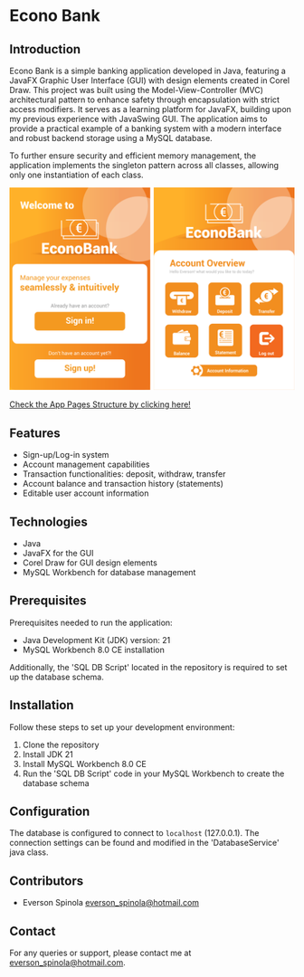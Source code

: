 # Econo Bank

## Introduction
Econo Bank is a simple banking application developed in Java, featuring a JavaFX Graphic User Interface (GUI) with design elements created in Corel Draw. This project was built using the Model-View-Controller (MVC) architectural pattern to enhance safety through encapsulation with strict access modifiers. It serves as a learning platform for JavaFX, building upon my previous experience with JavaSwing GUI. The application aims to provide a practical example of a banking system with a modern interface and robust backend storage using a MySQL database.

To further ensure security and efficient memory management, the application implements the singleton pattern across all classes, allowing only one instantiation of each class.

<img src="BankAppFXMaven/src/main/resources/img/econobankexample.png" alt="Econo Bank Example" width="800">

[Check the App Pages Structure by clicking here!](https://github.com/eversoneder/BankAppFXMaven/blob/master/Econo_Bank_App_Structure.md)


## Features
- Sign-up/Log-in system
- Account management capabilities
- Transaction functionalities: deposit, withdraw, transfer
- Account balance and transaction history (statements)
- Editable user account information

## Technologies
- Java
- JavaFX for the GUI
- Corel Draw for GUI design elements
- MySQL Workbench for database management

## Prerequisites
Prerequisites needed to run the application:
- Java Development Kit (JDK) version: 21
- MySQL Workbench 8.0 CE installation

Additionally, the 'SQL DB Script' located in the repository is required to set up the database schema.

## Installation
Follow these steps to set up your development environment:
1. Clone the repository
2. Install JDK 21
3. Install MySQL Workbench 8.0 CE
4. Run the 'SQL DB Script' code in your MySQL Workbench to create the database schema

## Configuration
The database is configured to connect to `localhost` (127.0.0.1). The connection settings can be found and modified in the 'DatabaseService' java class.

## Contributors
- Everson Spinola <everson_spinola@hotmail.com>

## Contact
For any queries or support, please contact me at everson_spinola@hotmail.com.
